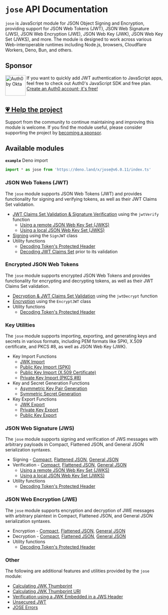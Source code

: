 # `jose` API Documentation

`jose` is JavaScript module for JSON Object Signing and Encryption, providing support for JSON Web Tokens (JWT), JSON Web Signature (JWS), JSON Web Encryption (JWE), JSON Web Key (JWK), JSON Web Key Set (JWKS), and more. The module is designed to work across various Web-interoperable runtimes including Node.js, browsers, Cloudflare Workers, Deno, Bun, and others.

## Sponsor

<picture>
  <source media="(prefers-color-scheme: dark)" srcset="../sponsor/Auth0byOkta_dark.png">
  <source media="(prefers-color-scheme: light)" srcset="../sponsor/Auth0byOkta_light.png">
  <img height="65" align="left" alt="Auth0 by Okta" src="../sponsor/Auth0byOkta_light.png">
</picture>

If you want to quickly add JWT authentication to JavaScript apps, feel free to check out Auth0's JavaScript SDK and free plan. [Create an Auth0 account; it's free!][sponsor-auth0]<br><br>

## [💗 Help the project](https://github.com/sponsors/panva)

Support from the community to continue maintaining and improving this module is welcome. If you find the module useful, please consider supporting the project by [becoming a sponsor](https://github.com/sponsors/panva).

## Available modules

**`example`** Deno import
```js
import * as jose from 'https://deno.land/x/jose@v6.0.11/index.ts'
```

### JSON Web Tokens (JWT)

The `jose` module supports JSON Web Tokens (JWT) and provides functionality for signing and verifying tokens, as well as their JWT Claims Set validation.

- [JWT Claims Set Validation & Signature Verification](https://github.com/panva/jose/blob/v6.0.11/docs/jwt/verify/functions/jwtVerify.md) using the `jwtVerify` function
  - [Using a remote JSON Web Key Set (JWKS)](https://github.com/panva/jose/blob/v6.0.11/docs/jwks/remote/functions/createRemoteJWKSet.md)
  - [Using a local JSON Web Key Set (JWKS)](https://github.com/panva/jose/blob/v6.0.11/docs/jwks/local/functions/createLocalJWKSet.md)
- [Signing](https://github.com/panva/jose/blob/v6.0.11/docs/jwt/sign/classes/SignJWT.md) using the `SignJWT` class
- Utility functions
  - [Decoding Token's Protected Header](https://github.com/panva/jose/blob/v6.0.11/docs/util/decode_protected_header/functions/decodeProtectedHeader.md)
  - [Decoding JWT Claims Set](https://github.com/panva/jose/blob/v6.0.11/docs/util/decode_jwt/functions/decodeJwt.md) prior to its validation

### Encrypted JSON Web Tokens

The `jose` module supports encrypted JSON Web Tokens and provides functionality for encrypting and decrypting tokens, as well as their JWT Claims Set validation.

- [Decryption & JWT Claims Set Validation](https://github.com/panva/jose/blob/v6.0.11/docs/jwt/decrypt/functions/jwtDecrypt.md) using the `jwtDecrypt` function
- [Encryption](https://github.com/panva/jose/blob/v6.0.11/docs/jwt/encrypt/classes/EncryptJWT.md) using the `EncryptJWT` class
- Utility functions
  - [Decoding Token's Protected Header](https://github.com/panva/jose/blob/v6.0.11/docs/util/decode_protected_header/functions/decodeProtectedHeader.md)

### Key Utilities

The `jose` module supports importing, exporting, and generating keys and secrets in various formats, including PEM formats like SPKI, X.509 certificate, and PKCS #8, as well as JSON Web Key (JWK).

- Key Import Functions
  - [JWK Import](https://github.com/panva/jose/blob/v6.0.11/docs/key/import/functions/importJWK.md)
  - [Public Key Import (SPKI)](https://github.com/panva/jose/blob/v6.0.11/docs/key/import/functions/importSPKI.md)
  - [Public Key Import (X.509 Certificate)](https://github.com/panva/jose/blob/v6.0.11/docs/key/import/functions/importX509.md)
  - [Private Key Import (PKCS #8)](https://github.com/panva/jose/blob/v6.0.11/docs/key/import/functions/importPKCS8.md)
- Key and Secret Generation Functions
  - [Asymmetric Key Pair Generation](https://github.com/panva/jose/blob/v6.0.11/docs/key/generate_key_pair/functions/generateKeyPair.md)
  - [Symmetric Secret Generation](https://github.com/panva/jose/blob/v6.0.11/docs/key/generate_secret/functions/generateSecret.md)
- Key Export Functions
  - [JWK Export](https://github.com/panva/jose/blob/v6.0.11/docs/key/export/functions/exportJWK.md)
  - [Private Key Export](https://github.com/panva/jose/blob/v6.0.11/docs/key/export/functions/exportPKCS8.md)
  - [Public Key Export](https://github.com/panva/jose/blob/v6.0.11/docs/key/export/functions/exportSPKI.md)

### JSON Web Signature (JWS)

The `jose` module supports signing and verification of JWS messages with arbitrary payloads in Compact, Flattened JSON, and General JSON serialization syntaxes.

- Signing - [Compact](https://github.com/panva/jose/blob/v6.0.11/docs/jws/compact/sign/classes/CompactSign.md), [Flattened JSON](https://github.com/panva/jose/blob/v6.0.11/docs/jws/flattened/sign/classes/FlattenedSign.md), [General JSON](https://github.com/panva/jose/blob/v6.0.11/docs/jws/general/sign/classes/GeneralSign.md)
- Verification - [Compact](https://github.com/panva/jose/blob/v6.0.11/docs/jws/compact/verify/functions/compactVerify.md), [Flattened JSON](https://github.com/panva/jose/blob/v6.0.11/docs/jws/flattened/verify/functions/flattenedVerify.md), [General JSON](https://github.com/panva/jose/blob/v6.0.11/docs/jws/general/verify/functions/generalVerify.md)
  - [Using a remote JSON Web Key Set (JWKS)](https://github.com/panva/jose/blob/v6.0.11/docs/jwks/remote/functions/createRemoteJWKSet.md)
  - [Using a local JSON Web Key Set (JWKS)](https://github.com/panva/jose/blob/v6.0.11/docs/jwks/local/functions/createLocalJWKSet.md)
- Utility functions
  - [Decoding Token's Protected Header](https://github.com/panva/jose/blob/v6.0.11/docs/util/decode_protected_header/functions/decodeProtectedHeader.md)

### JSON Web Encryption (JWE)

The `jose` module supports encryption and decryption of JWE messages with arbitrary plaintext in Compact, Flattened JSON, and General JSON serialization syntaxes.

- Encryption - [Compact](https://github.com/panva/jose/blob/v6.0.11/docs/jwe/compact/encrypt/classes/CompactEncrypt.md), [Flattened JSON](https://github.com/panva/jose/blob/v6.0.11/docs/jwe/flattened/encrypt/classes/FlattenedEncrypt.md), [General JSON](https://github.com/panva/jose/blob/v6.0.11/docs/jwe/general/encrypt/classes/GeneralEncrypt.md)
- Decryption - [Compact](https://github.com/panva/jose/blob/v6.0.11/docs/jwe/compact/decrypt/functions/compactDecrypt.md), [Flattened JSON](https://github.com/panva/jose/blob/v6.0.11/docs/jwe/flattened/decrypt/functions/flattenedDecrypt.md), [General JSON](https://github.com/panva/jose/blob/v6.0.11/docs/jwe/general/decrypt/functions/generalDecrypt.md)
- Utility functions
  - [Decoding Token's Protected Header](https://github.com/panva/jose/blob/v6.0.11/docs/util/decode_protected_header/functions/decodeProtectedHeader.md)

### Other

The following are additional features and utilities provided by the `jose` module:

- [Calculating JWK Thumbprint](https://github.com/panva/jose/blob/v6.0.11/docs/jwk/thumbprint/functions/calculateJwkThumbprint.md)
- [Calculating JWK Thumbprint URI](https://github.com/panva/jose/blob/v6.0.11/docs/jwk/thumbprint/functions/calculateJwkThumbprintUri.md)
- [Verification using a JWK Embedded in a JWS Header](https://github.com/panva/jose/blob/v6.0.11/docs/jwk/embedded/functions/EmbeddedJWK.md)
- [Unsecured JWT](https://github.com/panva/jose/blob/v6.0.11/docs/jwt/unsecured/classes/UnsecuredJWT.md)
- [JOSE Errors](https://github.com/panva/jose/blob/v6.0.11/docs/util/errors/README.md)

[sponsor-auth0]: https://a0.to/signup/panva

[^cjs]: CJS style `let jose = require('jose')` is possible in Node.js versions where `process.features.require_module` is `true` or with the `--experimental-require-module` Node.js CLI flag.
